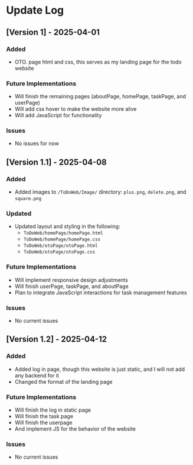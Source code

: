# Update Log

## [Version 1] - 2025-04-01

### Added
- OTO. page html and css, this serves as my landing page for the todo website

### Future Implementations
- Will finish the remaining pages (aboutPage, homePage, taskPage, and userPage)
- Will add css hover to make the website more alive 
- Will add JavaScript for functionality 

### Issues
- No issues for now 

## [Version 1.1] - 2025-04-08

### Added
- Added images to `/ToDoWeb/Image/` directory: `plus.png`, `delete.png`, and `square.png`

### Updated
- Updated layout and styling in the following:
  - `ToDoWeb/homePage/homePage.html`
  - `ToDoWeb/homePage/homePage.css`
  - `ToDoWeb/otoPage/otoPage.html`
  - `ToDoWeb/otoPage/otoPage.css`

### Future Implementations
- Will implement responsive design adjustments
- Will finish userPage, taskPage, and aboutPage
- Plan to integrate JavaScript interactions for task management features

### Issues
- No current issues

## [Version 1.2] - 2025-04-12

### Added
- Added log in page, though this website is just static, and I will not add any backend for it
- Changed the format of the landing page

### Future Implementations
- Will finish the log in static page 
- Will finish the task page 
- Will finish the userpage
- And implement JS for the behavior of the website 

### Issues 
- No current issues
